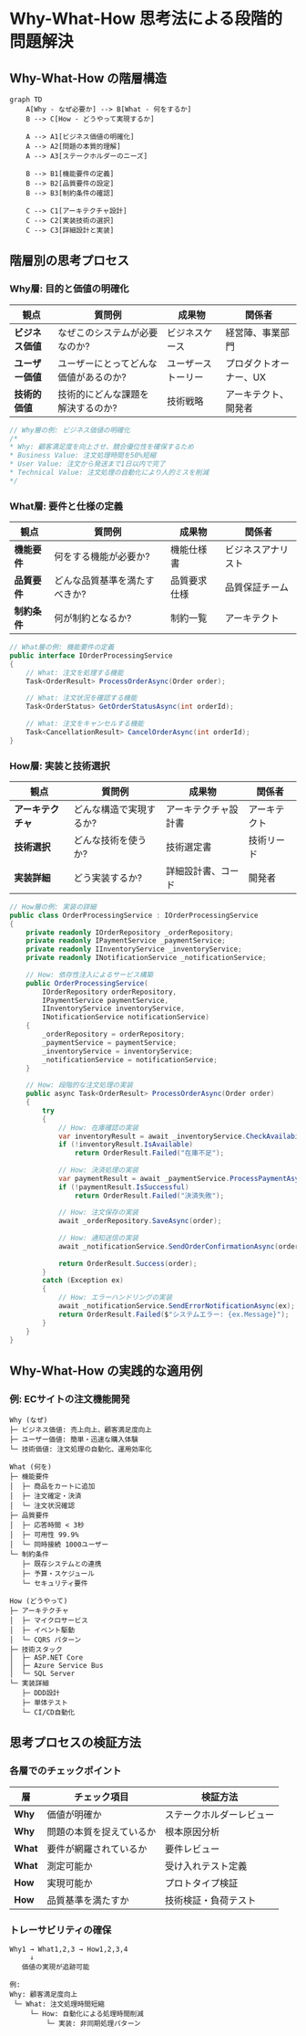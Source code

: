 # Why-What-How 思考法による段階的問題解決

## Why-What-How の階層構造

```mermaid
graph TD
    A[Why - なぜ必要か] --> B[What - 何をするか]
    B --> C[How - どうやって実現するか]
    
    A --> A1[ビジネス価値の明確化]
    A --> A2[問題の本質的理解]
    A --> A3[ステークホルダーのニーズ]
    
    B --> B1[機能要件の定義]
    B --> B2[品質要件の設定]
    B --> B3[制約条件の確認]
    
    C --> C1[アーキテクチャ設計]
    C --> C2[実装技術の選択]
    C --> C3[詳細設計と実装]
```

## 階層別の思考プロセス

### Why層: 目的と価値の明確化

| 観点 | 質問例 | 成果物 | 関係者 |
|------|--------|--------|--------|
| **ビジネス価値** | なぜこのシステムが必要なのか? | ビジネスケース | 経営陣、事業部門 |
| **ユーザー価値** | ユーザーにとってどんな価値があるのか? | ユーザーストーリー | プロダクトオーナー、UX |
| **技術的価値** | 技術的にどんな課題を解決するのか? | 技術戦略 | アーキテクト、開発者 |

```csharp
// Why層の例: ビジネス価値の明確化
/*
* Why: 顧客満足度を向上させ、競合優位性を確保するため
* Business Value: 注文処理時間を50%短縮
* User Value: 注文から発送まで1日以内で完了
* Technical Value: 注文処理の自動化により人的ミスを削減
*/
```

### What層: 要件と仕様の定義

| 観点 | 質問例 | 成果物 | 関係者 |
|------|--------|--------|--------|
| **機能要件** | 何をする機能が必要か? | 機能仕様書 | ビジネスアナリスト |
| **品質要件** | どんな品質基準を満たすべきか? | 品質要求仕様 | 品質保証チーム |
| **制約条件** | 何が制約となるか? | 制約一覧 | アーキテクト |

```csharp
// What層の例: 機能要件の定義
public interface IOrderProcessingService
{
    // What: 注文を処理する機能
    Task<OrderResult> ProcessOrderAsync(Order order);
    
    // What: 注文状況を確認する機能  
    Task<OrderStatus> GetOrderStatusAsync(int orderId);
    
    // What: 注文をキャンセルする機能
    Task<CancellationResult> CancelOrderAsync(int orderId);
}
```

### How層: 実装と技術選択

| 観点 | 質問例 | 成果物 | 関係者 |
|------|--------|--------|--------|
| **アーキテクチャ** | どんな構造で実現するか? | アーキテクチャ設計書 | アーキテクト |
| **技術選択** | どんな技術を使うか? | 技術選定書 | 技術リード |
| **実装詳細** | どう実装するか? | 詳細設計書、コード | 開発者 |

```csharp
// How層の例: 実装の詳細
public class OrderProcessingService : IOrderProcessingService
{
    private readonly IOrderRepository _orderRepository;
    private readonly IPaymentService _paymentService;
    private readonly IInventoryService _inventoryService;
    private readonly INotificationService _notificationService;
    
    // How: 依存性注入によるサービス構築
    public OrderProcessingService(
        IOrderRepository orderRepository,
        IPaymentService paymentService,
        IInventoryService inventoryService,
        INotificationService notificationService)
    {
        _orderRepository = orderRepository;
        _paymentService = paymentService;
        _inventoryService = inventoryService;
        _notificationService = notificationService;
    }
    
    // How: 段階的な注文処理の実装
    public async Task<OrderResult> ProcessOrderAsync(Order order)
    {
        try
        {
            // How: 在庫確認の実装
            var inventoryResult = await _inventoryService.CheckAvailabilityAsync(order.Items);
            if (!inventoryResult.IsAvailable)
                return OrderResult.Failed("在庫不足");
            
            // How: 決済処理の実装
            var paymentResult = await _paymentService.ProcessPaymentAsync(order.Payment);
            if (!paymentResult.IsSuccessful)
                return OrderResult.Failed("決済失敗");
            
            // How: 注文保存の実装
            await _orderRepository.SaveAsync(order);
            
            // How: 通知送信の実装
            await _notificationService.SendOrderConfirmationAsync(order);
            
            return OrderResult.Success(order);
        }
        catch (Exception ex)
        {
            // How: エラーハンドリングの実装
            await _notificationService.SendErrorNotificationAsync(ex);
            return OrderResult.Failed($"システムエラー: {ex.Message}");
        }
    }
}
```

## Why-What-How の実践的な適用例

### 例: ECサイトの注文機能開発

```
Why (なぜ)
├─ ビジネス価値: 売上向上、顧客満足度向上
├─ ユーザー価値: 簡単・迅速な購入体験
└─ 技術価値: 注文処理の自動化、運用効率化

What (何を)
├─ 機能要件
│  ├─ 商品をカートに追加
│  ├─ 注文確定・決済
│  └─ 注文状況確認
├─ 品質要件
│  ├─ 応答時間 < 3秒
│  ├─ 可用性 99.9%
│  └─ 同時接続 1000ユーザー
└─ 制約条件
   ├─ 既存システムとの連携
   ├─ 予算・スケジュール
   └─ セキュリティ要件

How (どうやって)
├─ アーキテクチャ
│  ├─ マイクロサービス
│  ├─ イベント駆動
│  └─ CQRS パターン
├─ 技術スタック
│  ├─ ASP.NET Core
│  ├─ Azure Service Bus
│  └─ SQL Server
└─ 実装詳細
   ├─ DDD設計
   ├─ 単体テスト
   └─ CI/CD自動化
```

## 思考プロセスの検証方法

### 各層でのチェックポイント

| 層 | チェック項目 | 検証方法 |
|---|-------------|----------|
| **Why** | 価値が明確か | ステークホルダーレビュー |
| **Why** | 問題の本質を捉えているか | 根本原因分析 |
| **What** | 要件が網羅されているか | 要件レビュー |
| **What** | 測定可能か | 受け入れテスト定義 |
| **How** | 実現可能か | プロトタイプ検証 |
| **How** | 品質基準を満たすか | 技術検証・負荷テスト |

### トレーサビリティの確保

```
Why1 → What1,2,3 → How1,2,3,4
     ↓
   価値の実現が追跡可能
   
例:
Why: 顧客満足度向上
 └─ What: 注文処理時間短縮
     └─ How: 自動化による処理時間削減
         └─ 実装: 非同期処理パターン
```